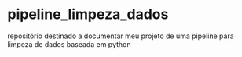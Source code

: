 # pipeline_limpeza_dados
repositório destinado a documentar meu projeto de uma pipeline para limpeza de dados baseada em python
